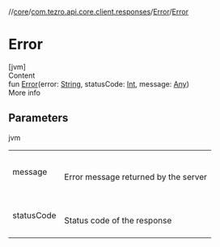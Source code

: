 //[core](../../../index.md)/[com.tezro.api.core.client.responses](../index.md)/[Error](index.md)/[Error](-error.md)



# Error  
[jvm]  
Content  
fun [Error](-error.md)(error: [String](https://kotlinlang.org/api/latest/jvm/stdlib/kotlin/-string/index.html), statusCode: [Int](https://kotlinlang.org/api/latest/jvm/stdlib/kotlin/-int/index.html), message: [Any](https://kotlinlang.org/api/latest/jvm/stdlib/kotlin/-any/index.html))  
More info  


## Parameters  
  
jvm  
  
| | |
|---|---|
| <a name="com.tezro.api.core.client.responses/Error/Error/#kotlin.String#kotlin.Int#kotlin.Any/PointingToDeclaration/"></a>message| <a name="com.tezro.api.core.client.responses/Error/Error/#kotlin.String#kotlin.Int#kotlin.Any/PointingToDeclaration/"></a><br><br>Error message returned by the server<br><br>|
| <a name="com.tezro.api.core.client.responses/Error/Error/#kotlin.String#kotlin.Int#kotlin.Any/PointingToDeclaration/"></a>statusCode| <a name="com.tezro.api.core.client.responses/Error/Error/#kotlin.String#kotlin.Int#kotlin.Any/PointingToDeclaration/"></a><br><br>Status code of the response<br><br>|
  
  




